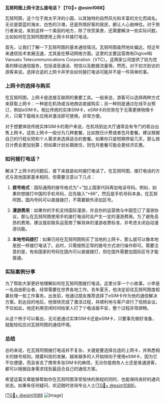 **瓦努阿图上网卡怎么接电话？【TG💪+ @esim1088】**

瓦努阿图，这个位于南太平洋的小国，以其独特的自然风光和丰富的文化而闻名。无论是碧蓝的海水、白色的沙滩，还是热情好客的居民，都让人心驰神往。对于旅行者来说，来到这样一个美丽的地方，除了欣赏美景，还需要解决一些实际问题，比如如何在瓦努阿图使用上网卡并接打电话。

首先，让我们了解一下瓦努阿图的基本通信情况。瓦努阿图虽然地处偏远，但近年来通信技术发展迅速，尤其是在移动网络方面。这里的主要运营商有Digicel和Vanuatu Telecommunications Corporation（VTC）。这两家公司提供了较为完善的移动通信服务，包括语音通话、短信以及数据流量等。然而，对于初次到访的游客来说，选择合适的上网卡并学会如何接打电话可能并不是一件简单的事。

### 上网卡的选择与购买

在瓦努阿图，上网卡是连接互联网的重要工具。一般来说，游客可以选择两种方式来获取上网卡：一种是在机场或当地商店直接购买；另一种则是通过在线平台预订，例如eSIM卡。相比传统的实体SIM卡，eSIM卡的优势在于无需更换物理卡片，只需下载相关应用并激活即可使用，非常方便。

对于想要体验传统实体SIM卡的用户来说，在机场到达大厅通常会有专门的柜台出售上网卡。这些上网卡一般分为几种套餐，比如按日计费或者包月套餐。建议根据自己的行程长短和个人需求来选择适合的套餐。如果你只是短期停留几天，那么按日计费会更加划算；但如果计划长期居住，则包月套餐可能会更经济实惠。

### 如何接打电话？

解决了上网卡的问题后，接下来就是如何接打电话了。在瓦努阿图，接打电话的方式与其他国家基本相同，但需要注意以下几点：

1. **拨号格式**：国际通用的拨号格式为“+”加上国家代码再加电话号码。例如，如果你想拨打中国的手机号码，应先输入“+86”，然后是手机号码本身。在瓦努阿图，国内号码可以直接拨打，不需要额外添加区号。

2. **漫游费用**：如果你的手机支持国际漫游，并且你的运营商与中国签订了漫游协议，那么在瓦努阿图使用手机接打电话时会产生一定的漫游费用。为了避免高昂的费用，建议提前联系运营商了解具体的漫游收费标准，并考虑关闭自动漫游功能。

3. **本地号码拨打**：如果已经在瓦努阿图购买了当地的上网卡，那么就可以像本地居民一样接打电话了。此时，只需按照正常的拨号方式进行操作即可。需要注意的是，有些国家的号码在国内可以直接拨打，但在国外需要加国际区号才能接通。

### 实际案例分享

为了帮助大家更好地理解如何在瓦努阿图接打电话，这里分享一个小故事。小李是一名自由职业者，经常需要在世界各地工作。去年夏天，他决定前往瓦努阿图度假兼处理一些工作事务。出发前，他通过朋友推荐选择了eSIM卡作为他的通信解决方案。到达目的地后，他很快完成了激活过程，并顺利地与客户进行了视频会议。不仅如此，他还利用空闲时间给家人打了个电话报平安，整个过程非常顺畅。

从这个例子可以看出，无论是通过实体SIM卡还是eSIM卡，只要事先做好准备，就能轻松应对瓦努阿图的通信环境。

### 总结

总的来说，在瓦努阿图接打电话并不复杂，关键是要选择合适的上网卡，并熟悉相关的拨号规则。随着科技的发展，越来越多的人开始倾向于使用eSIM卡，因为它不仅便捷，而且省去了携带多张SIM卡的麻烦。无论你是商务人士还是普通游客，都可以根据自身需求找到最适合自己的通信方案。

希望这篇文章能够帮助你在瓦努阿图享受愉快的旅程的同时，也能保持良好的通讯状态。如果有任何疑问，欢迎随时咨询专业人士[[TG💪+ @esim1088](https://t.me/s/esim1088)]。

[[TG💪+ @esim1088](https://t.me/s/esim1088) ![Image](https://i.postimg.cc/4NQfJmqS/Snipaste-2025-05-13-00-14-12.png)]